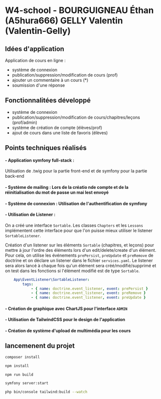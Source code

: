 # W4-school - BOURGUIGNEAU Éthan (A5hura666) GELLY Valentin (Valentin-Gelly)

## Idées d'application

Application de cours en ligne :

- système de connexion
- publication/suppression/modification de cours (prof)
- ajouter un commentaire à un cours (*)
- soumission d'une réponse

## Fonctionnalitées développé 

- système de connexion
- publication/suppression/modification de cours/chapitres/leçons (prof/admin)
- système de création de compte (élèves/prof)
- ajout de cours dans une liste de favoris (élèves)


## Points techniques réalisés

#### - Application symfony full-stack : 
Utilisation de .twig pour la partie front-end et de symfony pour la partie back-end
#### - Système de mailing : Lors de la créatio nde compte et de la réinitialisation du mot de passe un mai lest envoyé
#### - Système de connexion : Utilisation de l'authentification de symfony
#### - Utilisation de Listener : 

On a créé une interface `Sortable`. Les classes `Chapters` et les `Lessons` implémentent cette interface pour que l'on puisse mieux utiliser le listener `SortableListener`.

Création d'un listener sur les éléments `Sortable` (chapitres, et leçons) pour mettre à jour l'ordre des éléments lors d'un edit/delete/create d'un élément. 
Pour cela, on utilise les événements `prePersist`, `preUpdate` et `preRemove` de doctrine et on déclare un listener dans le fichier `services.yaml`. 
Le listener sera alors lancé à chaque fois qu'un élément sera créé/modifié/supprimé et on test dans les fonctions si l'élément modifié est de type `Sortable`.
```yaml
    App\EventListener\SortableListener:
        tags:
            - { name: doctrine.event_listener, event: prePersist }
            - { name: doctrine.event_listener, event: preRemove }
            - { name: doctrine.event_listener, event: preUpdate }
```

#### - Création de graphique avec ChartJS pour l'interface `ADMIN`

#### - Utilisation de TailwindCSS pour le design de l'application

#### - Création de système d'upload de multimédia pour les cours



## lancemenent du projet

```bash
composer install
```
```bash
npm install
```
```bash
npm run build
```
```bash
symfony server:start
```

```bash
php bin/console tailwind:build --watch
```